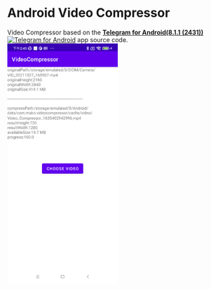 # Android Video Compressor
Video Compressor based on the [**Telegram for Android(8.1.1 (2431))**](https://github.com/DrKLO/Telegram) [![Telegram for Android](https://raw.githubusercontent.com/lalongooo/VideoCompressor/master/images/ic_launcher.png)](https://github.com/DrKLO/Telegram) app source code.
<img src="./device-2021-10-28-144557.png" width="50%" height="50%">
